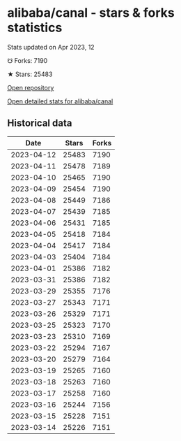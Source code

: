 # alibaba/canal - stars & forks statistics

Stats updated on Apr 2023, 12

☋ Forks: 7190

★ Stars: 25483

[Open repository](https://github.com/alibaba/canal)

[Open detailed stats for alibaba/canal](https://reviewgithub.com/rep/alibaba/canal)

## Historical data
| Date | Stars | Forks |
|------|-------|-------|
| 2023-04-12 | 25483 | 7190 | 
| 2023-04-11 | 25478 | 7189 | 
| 2023-04-10 | 25465 | 7190 | 
| 2023-04-09 | 25454 | 7190 | 
| 2023-04-08 | 25449 | 7186 | 
| 2023-04-07 | 25439 | 7185 | 
| 2023-04-06 | 25431 | 7185 | 
| 2023-04-05 | 25418 | 7184 | 
| 2023-04-04 | 25417 | 7184 | 
| 2023-04-03 | 25404 | 7184 | 
| 2023-04-01 | 25386 | 7182 | 
| 2023-03-31 | 25386 | 7182 | 
| 2023-03-29 | 25355 | 7176 | 
| 2023-03-27 | 25343 | 7171 | 
| 2023-03-26 | 25329 | 7171 | 
| 2023-03-25 | 25323 | 7170 | 
| 2023-03-23 | 25310 | 7169 | 
| 2023-03-22 | 25294 | 7167 | 
| 2023-03-20 | 25279 | 7164 | 
| 2023-03-19 | 25265 | 7160 | 
| 2023-03-18 | 25263 | 7160 | 
| 2023-03-17 | 25258 | 7160 | 
| 2023-03-16 | 25244 | 7156 | 
| 2023-03-15 | 25228 | 7151 | 
| 2023-03-14 | 25226 | 7151 | 

